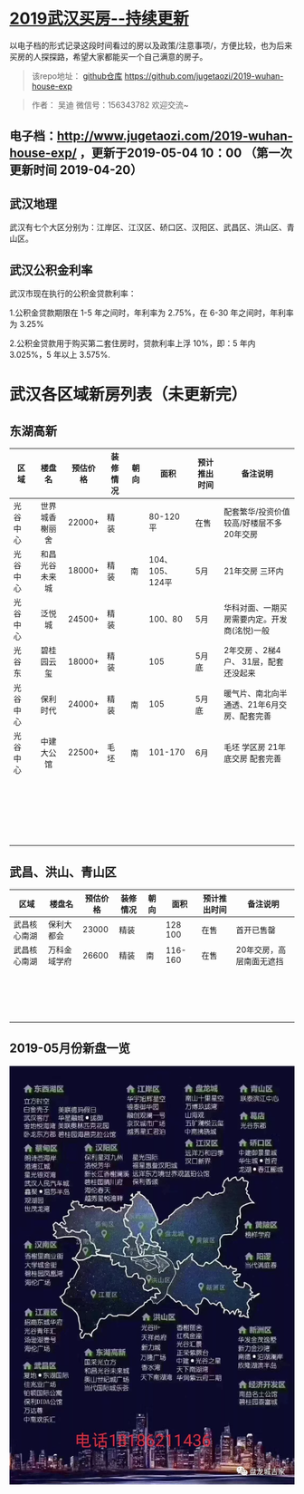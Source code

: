 # [2019武汉买房--持续更新 ](http://www.jugetaozi.com/2019-wuhan-house-exp/)
以电子档的形式记录这段时间看过的房以及政策/注意事项/，方便比较，也为后来买房的人探探路，希望大家都能买一个自己满意的房子。

> 该repo地址： [github仓库](https://github.com/jugetaozi/2019-wuhan-house-exp) https://github.com/jugetaozi/2019-wuhan-house-exp    

> 作者： 吴迪      微信号：156343782   欢迎交流~

## 电子档：http://www.jugetaozi.com/2019-wuhan-house-exp/  ，更新于2019-05-04 10：00 （第一次更新时间 2019-04-20）


## 武汉地理
武汉有七个大区分别为：江岸区、江汉区、硚口区、汉阳区、武昌区、洪山区、青山区。


## 武汉公积金利率
武汉市现在执行的公积金贷款利率：

1.公积金贷款期限在 1-5 年之间时，年利率为 2.75%，在 6-30 年之间时，年利率为 3.25%

2.公积金贷款用于购买第二套住房时，贷款利率上浮 10%，即：5 年内 3.025%，5 年以上 3.575%.

# 武汉各区域新房列表（未更新完）

## 东湖高新

| 区域     |     楼盘名     | 预估价格 | 装修情况 | 朝向 | 面积            | 预计推出时间 | 备注说明                                     |
| -------- | :------------: | -------- | -------- | ---- | --------------- | ------------ | -------------------------------------------- |
| 光谷中心 | 世界城香榭丽舍 | 22000+   | 精装     |      | 80-120平        | 在售         | 配套繁华/投资价值较高/好楼层不多20年交房     |
| 光谷中心 | 和昌光谷未来城 | 18000+   | 精装     | 南   | 104、105、124平 | 5月          | 21年交房 三环内                              |
| 光谷中心 |     泛悦城     | 24500+   | 精装     |      | 100、80         | 5月          | 华科对面、一期买房需要内定。开发商(洺悦)一般 |
| 光谷东   |   碧桂园云玺   | 18000+   | 精装     |      | 105             | 5月底        | 2年交房 、2梯4户、 31层，配套还没起来        |
| 光谷中心 |    保利时代    | 24000+   | 精装     | 南   | 105             | 5月底        | 暖气片、南北向半通透、21年6月交房、配套完善  |
| 光谷中心 |   中建大公馆   | 22500+   | 毛坯     | 南   | 101-170         | 6月          | 毛坯  学区房 21年底交房 配套完善             |
|          |                |          |          |      |                 |              |                                              |
|          |                |          |          |      |                 |              |                                              |
|          |                |          |          |      |                 |              |                                              |
|          |                |          |          |      |                 |              |                                              |
|          |                |          |          |      |                 |              |                                              |
|          |                |          |          |      |                 |              |                                              |
|          |                |          |          |      |                 |              |                                              |
|          |                |          |          |      |                 |              |                                              |
|          |                |          |          |      |                 |              |                                              |
|          |                |          |          |      |                 |              |                                              |
|          |                |          |          |      |                 |              |                                              |
|          |                |          |          |      |                 |              |                                              |
|          |                |          |          |      |                 |              |                                              |
|          |                |          |          |      |                 |              |                                              |
|          |                |          |          |      |                 |              |                                              |
|          |                |          |          |      |                 |              |                                              |
|          |                |          |          |      |                 |              |                                              |
|          |                |          |          |      |                 |              |                                              |
|          |                |          |          |      |                 |              |                                              |
|          |                |          |          |      |                 |              |                                              |
|          |                |          |          |      |                 |              |                                              |
|          |                |          |          |      |                 |              |                                              |
|          |                |          |          |      |                 |              |                                              |

## 武昌、洪山、青山区 

| 区域         | 楼盘名       | 预估价格 | 装修情况 | 朝向 | 面积    | 预计推出时间 | 备注说明                 |
| ------------ | ------------ | -------- | -------- | ---- | ------- | ------------ | ------------------------ |
| 武昌核心南湖 | 保利大都会   | 23000    | 精装     |      | 128 100 | 在售         | 首开已售罄               |
| 武昌核心南湖 | 万科金域学府 | 26600    | 精装     | 南   | 116-160 | 在售         | 20年交房，高层南面无遮挡 |
|              |              |          |          |      |         |              |                          |
|              |              |          |          |      |         |              |                          |
|              |              |          |          |      |         |              |                          |
|              |              |          |          |      |         |              |                          |
|              |              |          |          |      |         |              |                          |
|              |              |          |          |      |         |              |                          |
|              |              |          |          |      |         |              |                          |
|              |              |          |          |      |         |              |                          |
|              |              |          |          |      |         |              |                          |
|              |              |          |          |      |         |              |                          |
|              |              |          |          |      |         |              |                          |
|              |              |          |          |      |         |              |                          |
|              |              |          |          |      |         |              |                          |
|              |              |          |          |      |         |              |                          |
|              |              |          |          |      |         |              |                          |
|              |              |          |          |      |         |              |                          |
|              |              |          |          |      |         |              |                          |
|              |              |          |          |      |         |              |                          |

## 2019-05月份新盘一览
![](/images/2019.5月份新盘.webp) 